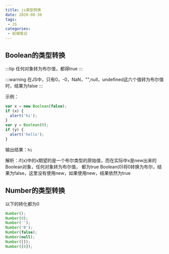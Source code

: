 ```yaml
---
title: js类型转换
date: 2020-08-30
tags:
 - JS
categories:
 - 前端笔记
---
```


## Boolean的类型转换
:::tip
任何对象转为布尔值，都得true
:::

:::warning
在JS中，只有0，-0，NaN，"",null，undefined这六个值转为布尔值时，结果为false
:::

示例：
```js
var x = new Boolean(false);
if (x) {
  alert('hi');
}
var y = Boolean(0);
if (y) {
  alert('hello'); 
}
```
输出结果：`hi`

解析：if(x)中的x期望的是一个布尔类型的原始值，而在实际中x是new出来的Boolean对象，任何对象转为布尔值，
都为true   Boolean(0)将0转换为布尔，结果为false，这里没有使用new，如果使用new，结果依然为true

## Number的类型转换
以下的转化都为0
```js
Number();
Number(0);
Number('');
Number('0');
Number(false);
Number(null);
Number([]);
Number([0]);
```